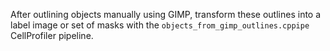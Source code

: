 After outlining objects manually using GIMP, transform these outlines into a label image or set of masks with the `objects_from_gimp_outlines.cppipe` CellProfiler pipeline.
